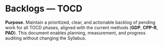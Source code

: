 # Backlogs — TOCD

**Purpose.** Maintain a prioritized, clear, and actionable backlog of pending work for all TOCD phases, aligned with the current methods (**GDP**, **CPP-R**, **PAD**). This document enables planning, measurement, and progress auditing without changing the Syllabus.

